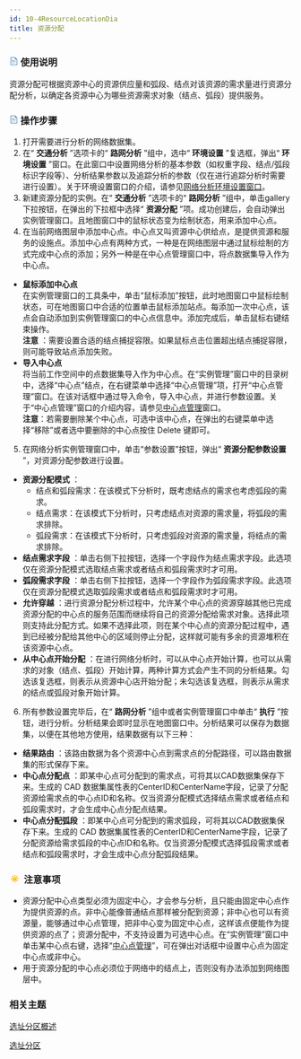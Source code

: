 ```yaml
---
id: 10-4ResourceLocationDia
title: 资源分配
---
```

### ![](../img/read.gif) 使用说明

资源分配可根据资源中心的资源供应量和弧段、结点对该资源的需求量进行资源分配分析，以确定各资源中心为哪些资源需求对象（结点、弧段）提供服务。

### ![](../img/read.gif) 操作步骤

1. 打开需要进行分析的网络数据集。
2. 在“ **交通分析** ”选项卡的“ **路网分析** ”组中，选中“ **环境设置** ”复选框，弹出“ **环境设置** ”窗口。在此窗口中设置网络分析的基本参数（如权重字段、结点/弧段标识字段等）、分析结果参数以及追踪分析的参数（仅在进行追踪分析时需要进行设置）。关于环境设置窗口的介绍，请参见[网络分析环境设置窗口](NetAnalystEnvironmentWIN)。
3. 新建资源分配的实例。在“ **交通分析** ”选项卡的“ **路网分析** ”组中，单击gallery下拉按钮，在弹出的下拉框中选择“ **资源分配** ”项。成功创建后，会自动弹出实例管理窗口。且地图窗口中的鼠标状态变为绘制状态，用来添加中心点。
4. 在当前网络图层中添加中心点。中心点又叫资源中心供给点，是提供资源和服务的设施点。添加中心点有两种方式，一种是在网络图层中通过鼠标绘制的方式完成中心点的添加；另外一种是在中心点管理窗口中，将点数据集导入作为中心点。 
  * **鼠标添加中心点**<br/>在实例管理窗口的工具条中，单击“鼠标添加”按钮，此时地图窗口中鼠标绘制状态，可在地图窗口中合适的位置单击鼠标添加站点。每添加一次中心点，该点会自动添加到实例管理窗口的中心点信息中。添加完成后，单击鼠标右键结束操作。<br/>**注意** ：需要设置合适的结点捕捉容限。如果鼠标点击位置超出结点捕捉容限，则可能导致站点添加失败。
  * **导入中心点**<br/>将当前工作空间中的点数据集导入作为中心点。在“实例管理”窗口中的目录树中，选择“中心点”结点，在右键菜单中选择“中心点管理”项，打开“中心点管理”窗口。在该对话框中通过导入命令，导入中心点，并进行参数设置。关于“中心点管理”窗口的介绍内容，请参见[中心点管理](CentersManagement)窗口。<br/>**注意**：若需要删除某个中心点，可选中该中心点，在弹出的右键菜单中选择“移除”或者选中要删除的中心点按住 Delete 键即可。
5. 在网络分析实例管理窗口中，单击“参数设置”按钮，弹出“ **资源分配参数设置** ”，对资源分配参数进行设置。 
  * **资源分配模式** ：
    * 结点和弧段需求：在该模式下分析时，既考虑结点的需求也考虑弧段的需求。
    * 结点需求：在该模式下分析时，只考虑结点对资源的需求量，将弧段的需求排除。
    * 弧段需求：在该模式下分析时，只考虑弧段对资源的需求量，将结点的需求排除。
  * **结点需求字段** ：单击右侧下拉按钮，选择一个字段作为结点需求字段。此选项仅在资源分配模式选取结点需求或者结点和弧段需求时才可用。 
  * **弧段需求字段** ：单击右侧下拉按钮，选择一个字段作为弧段需求字段。此选项仅在资源分配模式选取弧段需求或者结点和弧段需求时才可用。
  * **允许穿越** ：进行资源分配分析过程中，允许某个中心点的资源穿越其他已完成资源分配的中心点的服务范围而继续将自己的资源分配给需求对象。选择此项则支持此分配方式。如果不选择此项，则在某个中心点的资源分配过程中，遇到已经被分配给其他中心的区域则停止分配，这样就可能有多余的资源堆积在该资源中心点。
  * **从中心点开始分配** ：在进行网络分析时，可以从中心点开始计算，也可以从需求的对象（结点、弧段）开始计算，两种计算方式会产生不同的分析结果。勾选该复选框，则表示从资源中心店开始分配；未勾选该复选框，则表示从需求的结点或弧段对象开始计算。
6. 所有参数设置完毕后，在“ **路网分析** ”组中或者实例管理窗口中单击“ **执行** ”按钮，进行分析。分析结果会即时显示在地图窗口中。分析结果可以保存为数据集，以便在其他地方使用，结果数据有以下三种： 
  * **结果路由** ：该路由数据为各个资源中心点到需求点的分配路径，可以路由数据集的形式保存下来。
  * **中心点分配点** ：即某中心点可分配到的需求点，可将其以CAD数据集保存下来。生成的 CAD 数据集属性表的CenterID和CenterName字段，记录了分配资源给需求点的中心点ID和名称。仅当资源分配模式选择结点需求或者结点和弧段需求时，才会生成中心点分配点结果。
  * **中心点分配弧段** ：即某中心点可分配到的需求弧段，可将其以CAD数据集保存下来。生成的 CAD 数据集属性表的CenterID和CenterName字段，记录了分配资源给需求弧段的中心点ID和名称。仅当资源分配模式选择弧段需求或者结点和弧段需求时，才会生成中心点分配弧段结果。

### ![](../img/note.png) 注意事项

* 资源分配中心点类型必须为固定中心，才会参与分析，且只能由固定中心点作为提供资源的点。非中心能像普通结点那样被分配到资源；非中心也可以有资源量，能够通过中心点管理，把非中心变为固定中心点，这样该点便能作为提供资源的点了；资源分配中，不支持设置为可选中心点。在“实例管理”窗口中单击某中心点右键，选择“[中心点管理](CentersManagement)”，可在弹出对话框中设置中心点为固定中心点或非中心。
* 用于资源分配的中心点必须位于网络中的结点上，否则没有办法添加到网络图层中。

###  相关主题

[选址分区概述](10-1FindLocation)

[选址分区](10-2FindLocationDia)